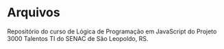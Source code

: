 # Arquivos
Repositório do curso de Lógica de Programação em JavaScript do Projeto 3000 Talentos TI do SENAC de São Leopoldo, RS.
